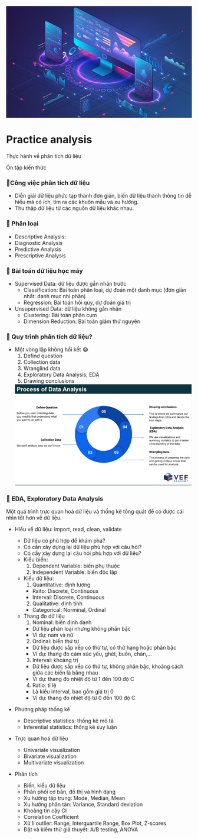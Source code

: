<img src="people-analyzing-growth.jpg">

# Practice analysis

Thực hành về phân tích dữ liệu

Ôn tập kiến thức

### &#x1F64F;Công việc phân tích dữ liệu
  - Diễn giải dữ liệu phức tạp thành đơn giản, biến dữ liệu thành thông tin dễ hiểu mà có ích, tìm ra các khuôn mẫu và xu hướng.  
  - Thu thập dữ liệu từ các nguồn dữ liệu khác nhau.
### &#x1F64F; Phân loại 
* Descriptive Analysis:  
* Diagnostic Analysis  
* Predictive Analysis  
* Prescriptive Analysis
### &#x1F64F; Bài toán dữ liệu học máy
* Supervised Data: dữ liệu được gắn nhãn trước
  - Classification: Bài toán phân loại, dự đoán một danh mục (đơn giản nhất: danh mục nhị phân)
  - Regression: Bài toán hồi quy, dự đoán giá trị 
* Unsupervised Data: dữ liệu không gắn nhãn 
  - Clustering: Bài toán phân cụm
  - Dimension Reduction: Bài toán giảm thứ nguyên
### &#x1F64F; Quy trình phân tích dữ liệu?
- Một vòng lặp không hồi kết &#x1F602;
    1. Defind question
    2. Collection data
    3. Wranglind data 
    4. Exploratory Data Analysis, EDA
    5. Drawing conclusions
    <img src = "image/Process of Data Analysis.jpg">
### &#x1F64F; EDA, Exploratory Data Analysis
 Một quá trình trực quan hoá dữ liệu và thống kê tổng quát để có được cái nhìn tốt hơn về dữ liệu.

* Hiểu về dữ liệu: import, read, clean, validate
  - Dữ liệu có phù hợp để khám phá?
  - Có cần xây dựng lại dữ liệu phù hợp với câu hỏi?
  - Có cầy xây dựng lại câu hỏi phù hợp với dữ liệu?
  - Kiểu biến:
    1. Dependent Variable: biến phụ thuộc
    2. Independent Variable: biến độc lập 
  - Kiểu dữ liệu:
    1. Quantitative: định lượng 
     - Raito: Discrete, Continuous
     - Interval: Discrete, Continuous
    2. Qualitative: định tính 
     - Categorical: Norminal, Ordinal
  - Thang đo dữ liệu
    1. Nominal: biến định danh
     - Dữ liệu phân loại nhưng không phân bậc
     - Ví dụ: nam và nữ
    2. Ordinal: biến thứ tự
     - Dữ liệu được sắp xếp có thứ tự, có thứ hạng hoặc phân bậc
     - Ví dụ: thang đo cảm xúc yêu, ghét, buồn, chán,...
    3. Interval: khoảng trị
     - Dữ liệu được sắp xếp có thứ tự, không phân bậc, khoảng cách giữa các biến là bằng nhau
     - Ví dụ: thang đo nhiệt độ từ 1 đến 100 độ C
    4. Ratio: tỉ lệ
     - Là kiểu interval, bao gồm giá trị 0
     - Ví dụ: thang đo nhiệt độ từ 0 đến 100 độ C  

* Phương pháp thống kê
  - Descriptive statistics: thống kê mô tả 
  - Inferential statistics: thống kê suy luận  
* Trực quan hoá dữ liệu
  - Univariate visualization 
  - Bivariate visualization  
  - Multivariate visualization  
* Phân tích
  - Biến, kiểu dữ liệu
  - Phân phối cơ bản, đồ thị và hình dạng
  - Xu hướng tập trung: Mode, Median, Mean
  - Xu hướng phân tán: Variance, Standard deviation 
  - Khoảng tin cậy CI
  - Correlation Coefficient
  - Xử lí outlier: Range, Interquartile Range, Box Plot, Z-scores
  - Đặt và kiểm thử giả thuyết: A/B testing, ANOVA
